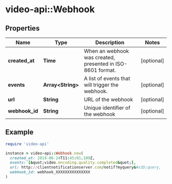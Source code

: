 # video-api::Webhook

## Properties

| Name | Type | Description | Notes |
| ---- | ---- | ----------- | ----- |
| **created_at** | **Time** | When an webhook was created, presented in ISO-8601 format. | [optional] |
| **events** | **Array&lt;String&gt;** | A list of events that will trigger the webhook. | [optional] |
| **url** | **String** | URL of the webhook | [optional] |
| **webhook_id** | **String** | Unique identifier of the webhook | [optional] |

## Example

```ruby
require 'video-api'

instance = video-api::Webhook.new(
  created_at: 2019-06-24T11:45:01.109Z,
  events: [&quot;video.encoding.quality.completed&quot;],
  url: http://clientnotificationserver.com/notif?myquery&#x3D;query,
  webhook_id: webhook_XXXXXXXXXXXXXXX
)
```

